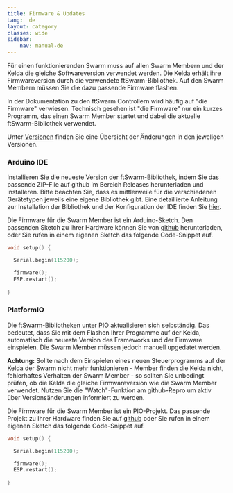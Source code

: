 ```yaml
---
title: Firmware & Updates
Lang:  de
layout: category
classes: wide
sidebar:
    nav: manual-de
---
```


Für einen funktionierenden Swarm muss auf allen Swarm Membern und der Kelda die gleiche Softwareversion verwendet werden. Die Kelda erhält ihre Firmwareversion durch die verwendete ftSwarm-Bibliothek. Auf den Swarm Membern müssen Sie die dazu passende Firmware flashen.

In der Dokumentation zu den ftSwarm Controllern wird häufig auf "die Firmware" verwiesen. Technisch gesehen ist "die Firmware" nur ein kurzes Programm, das einen Swarm Member startet und dabei die aktuelle ftSwarm-Bibliothek verwendet.

Unter [Versionen](../../advanced/versions) finden Sie eine Übersicht der Änderungen in den jeweligen Versionen.

### Arduino IDE

Installieren Sie die neueste Version der ftSwarm-Bibliothek, indem Sie das passende ZIP-File auf github im Bereich Releases herunterladen und installeren. Bitte beachten Sie, dass es mittlerweile für die verschiedenen Gerätetypen jeweils eine eigene Bibliothek gibt. Eine detaillierte Anleitung zur Installation der Bibliothek und der Konfiguration der IDE finden Sie [hier](../ide).

Die Firmware für die Swarm Member ist ein Arduino-Sketch. Den passenden Sketch zu Ihrer Hardware können Sie von [github](https://github.com/elektrofuzzis/ftSwarm/tree/master/src/arduino/firmware) herunterladen, oder Sie rufen in einem eigenen Sketch das folgende Code-Snippet auf.

```cpp
void setup() {

  Serial.begin(115200);

  firmware();
  ESP.restart();
   
}
```

### PlatformIO

Die ftSwarm-Bibliotheken unter PIO aktualisieren sich selbständig. Das bedeutet, dass Sie mit dem Flashen Ihrer Programme auf der Kelda, automatisch die neueste Version des Frameworks und der Firmware einspielen. Die Swarm Member müssen jedoch manuell upgedatet werden.

**Achtung:** Sollte nach dem Einspielen eines neuen Steuerprogramms auf der Kelda der Swarm nicht mehr funktionieren - Member finden die Kelda nicht, fehlerhaftes Verhalten der Swarm Member - so sollten Sie unbedingt prüfen, ob die Kelda die gleiche Firmwareversion wie die Swarm Member verwendet. Nutzen Sie die "Watch"-Funktion am github-Repro um aktiv über Versionsänderungen informiert zu werden. 

Die Firmware für die Swarm Member ist ein PIO-Projekt. Das passende Projekt zu Ihrer Hardware finden Sie auf [github](https://github.com/elektrofuzzis/ftSwarm/tree/master/src) oder Sie rufen in einem eigenen Sketch das folgende Code-Snippet auf.

```cpp
void setup() {

  Serial.begin(115200);

  firmware();
  ESP.restart();
   
}
```